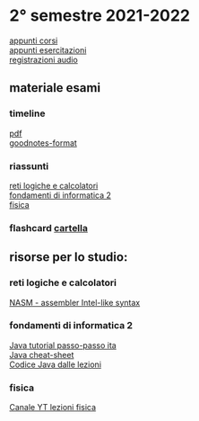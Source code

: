 # 2° semestre 2021-2022
[appunti corsi](https://drive.google.com/drive/folders/1xjf_Vg7_uTmjG-sJLncldyMhgoeRGHv2?usp=sharing)<br/>
[appunti esercitazioni](https://drive.google.com/drive/folders/1Y-T90IPvTzHyIcqKMRELJEgNr1hRcDtl?usp=sharing)<br/>
[registrazioni audio]()

## materiale esami
### timeline
[pdf](https://drive.google.com/file/d/1dU7xZiOFHH7kud6ttGsedWzSF8Pm8F_z/view?usp=sharing)<br/>
[goodnotes-format](https://drive.google.com/file/d/1WseDfCLlljVKp9MaXNqrwmocm_5X2F-O/view?usp=sharing)

### riassunti
[reti logiche e calcolatori]()<br/>
[fondamenti di informatica 2]()<br/>
[fisica]()

### flashcard [cartella](https://drive.google.com/drive/folders/1ZzaJdtaCHeN6HFBOM6BP3_pYBV1_GyVZ?usp=sharing)

## risorse per lo studio:
### reti logiche e calcolatori
[NASM - assembler Intel-like syntax](https://github.com/netwide-assembler/nasm)

### fondamenti di informatica 2
[Java tutorial passo-passo ita](https://www.programiz.com/java-programming)<br/>
[Java cheat-sheet](https://www.codewithharry.com/blogpost/java-cheatsheet)<br/>
[Codice Java dalle lezioni](https://github.com/totoLab/java-ingegneria-informatica)

### fisica
[Canale YT lezioni fisica](https://www.youtube.com/c/StepbyStepFisica)<br/>
